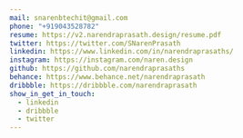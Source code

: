 ```yaml
---
mail: snarenbtechit@gmail.com
phone: "+919043528782"
resume: https://v2.narendraprasath.design/resume.pdf
twitter: https://twitter.com/SNarenPrasath
linkedin: https://www.linkedin.com/in/narendraprasaths/
instagram: https://instagram.com/naren.design
github: https://github.com/narendraprasaths
behance: https://www.behance.net/narendraprasath
dribbble: https://dribbble.com/narendraprasath
show_in_get_in_touch:
  - linkedin
  - dribbble
  - twitter
---
```

